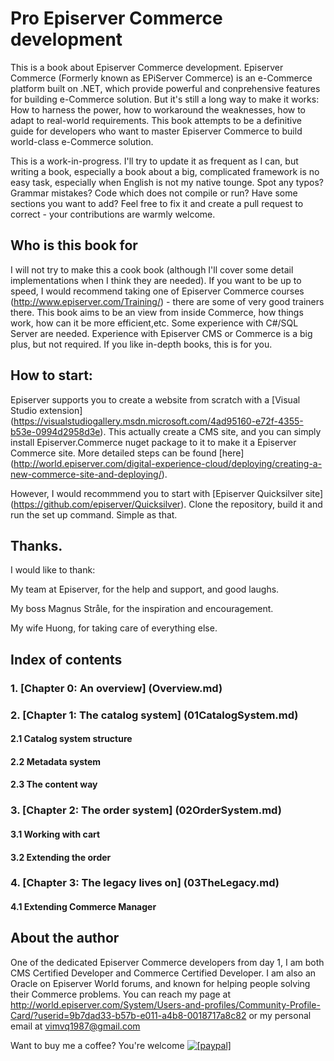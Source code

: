 # Pro Episerver Commerce development
This is a book about Episerver Commerce development. Episerver Commerce (Formerly known as EPiServer Commerce) is an e-Commerce platform built on .NET, which provide powerful and conprehensive features for building e-Commerce solution. But it's still a long way to make it works: How to harness the power, how to workaround the weaknesses, how to adapt to real-world requirements. This book attempts to be a definitive guide for developers who want to master Episerver Commerce to build world-class e-Commerce solution.

This is a work-in-progress. I'll try to update it as frequent as I can, but writing a book, especially a book about a big, complicated framework is no easy task, especially when English is not my native tounge. Spot any typos? Grammar mistakes? Code which does not compile or run? Have some sections you want to add? Feel free to fix it and create a pull request to correct - your contributions are warmly welcome.

## Who is this book for

I will not try to make this a cook book (although I'll cover some detail implementations when I think they are needed). If you want to be up to speed, I would recommend taking one of Episerver Commerce courses (http://www.episerver.com/Training/) - there are some of very good trainers there. This book aims to be an view from inside Commerce, how things work, how can it be more efficient,etc. Some experience with C#/SQL Server are needed. Experience with Episerver CMS or Commerce is a big plus, but not required.  If you like in-depth books, this is for you.

## How to start:

Episerver supports you to create a website from scratch with a [Visual Studio extension] (https://visualstudiogallery.msdn.microsoft.com/4ad95160-e72f-4355-b53e-0994d2958d3e). This actually create a CMS site, and you can simply install Episerver.Commerce nuget package to it to make it a Episerver Commerce site. More detailed steps can be found [here] (http://world.episerver.com/digital-experience-cloud/deploying/creating-a-new-commerce-site-and-deploying/).

However, I would recommmend you to start with [Episerver Quicksilver site] (https://github.com/episerver/Quicksilver). Clone the repository, build it and run the set up command. Simple as that.

## Thanks.
I would like to thank:

My team at Episerver, for the help and support, and good laughs.

My boss Magnus Stråle, for the inspiration and encouragement.

My wife Huong, for taking care of everything else.

## Index of contents
### 1. [Chapter 0: An overview] (Overview.md)
### 2. [Chapter 1: The catalog system] (01CatalogSystem.md)
#### 2.1 Catalog system structure
#### 2.2 Metadata system
#### 2.3 The content way
### 3. [Chapter 2: The order system] (02OrderSystem.md)
#### 3.1 Working with cart
#### 3.2 Extending the order

### 4. [Chapter 3: The legacy lives on] (03TheLegacy.md)
#### 4.1 Extending Commerce Manager

## About the author
One of the dedicated Episerver Commerce developers from day 1, I am both CMS Certified Developer and Commerce Certified Developer. I am also an Oracle on Episerver World forums, and known for helping people solving their Commerce problems.
You can reach my page at http://world.episerver.com/System/Users-and-profiles/Community-Profile-Card/?userid=9b7dad33-b57b-e011-a4b8-0018717a8c82 or my personal email at vimvq1987@gmail.com

Want to buy me a coffee? You're welcome
<a href="https://www.paypal.com/cgi-bin/webscr?cmd=_donations&business=vimvq1987%40gmail%2ecom&lc=US&item_name=Pro%20Episerver%20Commerce&item_number=vimvq1987&currency_code=USD&bn=PP%2dDonationsBF%3abtn_donateCC_LG%2egif%3aNonHosted"><img src="https://www.paypalobjects.com/en_US/i/btn/btn_donate_LG.gif" alt="[paypal]" /></a>

